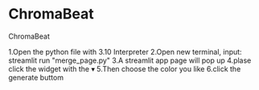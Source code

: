 # ChromaBeat
ChromaBeat 

1.Open the python file with 3.10 Interpreter 
2.Open new terminal, input: streamlit run "merge_page.py"
3.A streamlit app page will pop up
4.plase click the widget with the ▾
5.Then choose the color you like 
6.click the generate buttom
